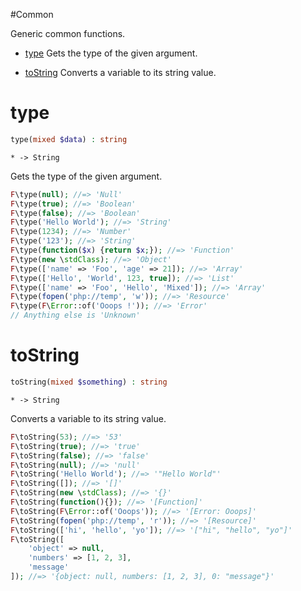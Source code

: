 #Common

Generic common functions.

- [type](#type) Gets the type of the given argument.

- [toString](#tostring) Converts a variable to its string value.

# type

```php
type(mixed $data) : string
```

```
* -> String
```

Gets the type of the given argument.

```php
F\type(null); //=> 'Null'
F\type(true); //=> 'Boolean'
F\type(false); //=> 'Boolean'
F\type('Hello World'); //=> 'String'
F\type(1234); //=> 'Number'
F\type('123'); //=> 'String'
F\type(function($x) {return $x;}); //=> 'Function'
F\type(new \stdClass); //=> 'Object'
F\type(['name' => 'Foo', 'age' => 21]); //=> 'Array'
F\type(['Hello', 'World', 123, true]); //=> 'List'
F\type(['name' => 'Foo', 'Hello', 'Mixed']); //=> 'Array'
F\type(fopen('php://temp', 'w')); //=> 'Resource'
F\type(F\Error::of('Ooops !')); //=> 'Error'
// Anything else is 'Unknown'
```

# toString

```php
toString(mixed $something) : string
```

```
* -> String
```

Converts a variable to its string value.

```php
F\toString(53); //=> '53'
F\toString(true); //=> 'true'
F\toString(false); //=> 'false'
F\toString(null); //=> 'null'
F\toString('Hello World'); //=> '"Hello World"'
F\toString([]); //=> '[]'
F\toString(new \stdClass); //=> '{}'
F\toString(function(){}); //=> '[Function]'
F\toString(F\Error::of('Ooops')); //=> '[Error: Ooops]'
F\toString(fopen('php://temp', 'r')); //=> '[Resource]'
F\toString(['hi', 'hello', 'yo']); //=> '["hi", "hello", "yo"]'
F\toString([
    'object' => null,
    'numbers' => [1, 2, 3],
    'message'
]); //=> '{object: null, numbers: [1, 2, 3], 0: "message"}'
```


